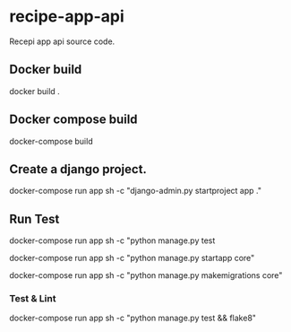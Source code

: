 # recipe-app-api
Recepi app api source code.

## Docker build
docker build .

## Docker compose build
docker-compose build

## Create a django project.
docker-compose run app sh -c "django-admin.py startproject app ."

## Run Test
docker-compose run app sh -c "python manage.py test

docker-compose run app sh -c "python manage.py  startapp core"

docker-compose run app sh -c "python manage.py makemigrations core"

### Test & Lint
docker-compose run app sh -c "python manage.py test && flake8"